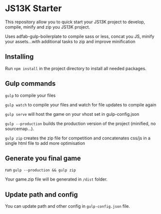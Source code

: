 # JS13K Starter

This repository allow you to quick start your JS13K project to develop, compile, minify and zip you JS13K project.

Uses adfab-gulp-boilerplate to compile sass or less, concat you JS, minify your assets...with additional tasks to zip and improve minification

## Installing

Run `npm install` in the project directory to install all needed packages.

## Gulp commands

`gulp` to compile your files

`gulp watch` to compile your files and watch for file updates to compile again

`gulp serve` will host the game on your vhost set in gulp-config.json

`gulp --production` builds the production version of the project (minified, no sourcemap...).

`gulp zip` creates the zip file for competition and concatenates css/js in a single html file to add more optimisation

## Generate you final game

run `gulp --production && gulp zip`

Your game.zip file will be generated in `/dist` folder.

## Update path and config

You can update path and other config in `gulp-config.json` file.